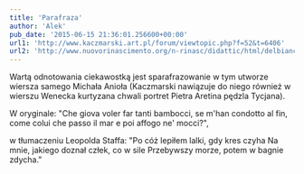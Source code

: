 ```yaml
---
title: 'Parafraza'
author: 'Alek'
pub_date: '2015-06-15 21:36:01.256600+00:00'
url1: 'http://www.kaczmarski.art.pl/forum/viewtopic.php?f=52&t=6406'
url2: 'http://www.nuovorinascimento.org/n-rinasc/didattic/html/delbianc/michel-5/rime0267.htm'
---
```


Wartą odnotowania ciekawostką jest sparafrazowanie w tym utworze wiersza samego Michała Anioła \(Kaczmarski nawiązuje do niego również w wierszu Wenecka kurtyzana chwali portret Pietra Aretina pędzla Tycjana\).

W oryginale: 
"Che giova voler far tanti bambocci,
se m'han condotto al fin, come colui
che passo il mar e poi affogo ne' mocci?",

w tłumaczeniu Leopolda Staffa:
"Po cóż lepiłem lalki, gdy kres czyha
Na mnie, jakiego doznał człek, co w sile
Przebywszy morze, potem w bagnie zdycha."